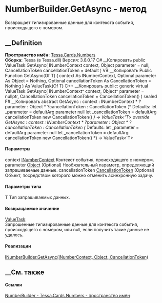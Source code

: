 # NumberBuilder.GetAsync<T> \- метод
Возвращает типизированные данные для контекста события, происходящего с
номером.
##  __Definition
 **Пространство имён:** [Tessa.Cards.Numbers](N_Tessa_Cards_Numbers.htm)  
 **Сборка:** Tessa (в Tessa.dll) Версия: 3.6.0.17
C# __Копировать
     public ValueTask<T> GetAsync<T>(
    	INumberContext context,
    	Object parameter = null,
    	CancellationToken cancellationToken = default
    )
VB __Копировать
     Public Function GetAsync(Of T) ( 
    	context As INumberContext,
    	Optional parameter As Object = Nothing,
    	Optional cancellationToken As CancellationToken = Nothing
    ) As ValueTask(Of T)
C++ __Копировать
     public:
    generic<typename T>
    virtual ValueTask<T> GetAsync(
    	INumberContext^ context, 
    	Object^ parameter = nullptr, 
    	CancellationToken cancellationToken = CancellationToken()
    ) sealed
F# __Копировать
     abstract GetAsync : 
            context : INumberContext * 
            ?parameter : Object * 
            ?cancellationToken : CancellationToken 
    (* Defaults:
            let _parameter = defaultArg parameter null
            let _cancellationToken = defaultArg cancellationToken new CancellationToken()
    *)
    -> ValueTask<'T> 
    override GetAsync : 
            context : INumberContext * 
            ?parameter : Object * 
            ?cancellationToken : CancellationToken 
    (* Defaults:
            let _parameter = defaultArg parameter null
            let _cancellationToken = defaultArg cancellationToken new CancellationToken()
    *)
    -> ValueTask<'T> 
#### Параметры
context [INumberContext](T_Tessa_Cards_Numbers_INumberContext.htm)
    Контекст события, происходящего с номером.
parameter [Object](https://learn.microsoft.com/dotnet/api/system.object)
(Optional)
    Необязательный параметр, определяющий запрашиваемые данные.
cancellationToken
[CancellationToken](https://learn.microsoft.com/dotnet/api/system.threading.cancellationtoken)
(Optional)
    Объект, посредством которого можно отменить асинхронную задачу.
#### Параметры типа
T
    Тип запрашиваемых данных.
#### Возвращаемое значение
[ValueTask](https://learn.microsoft.com/dotnet/api/system.threading.tasks.valuetask-1)<T>  
Запрошенные типизированные данные для контекста события, происходящего с
номером, или null, если получить такие данные не удалось.
#### Реализации
[INumberBuilder.GetAsync<T>(INumberContext, Object,
CancellationToken)](M_Tessa_Cards_Numbers_INumberBuilder_GetAsync__1.htm)  
##  __См. также
#### Ссылки
[NumberBuilder - ](T_Tessa_Cards_Numbers_NumberBuilder.htm)
[Tessa.Cards.Numbers - пространство имён](N_Tessa_Cards_Numbers.htm)
